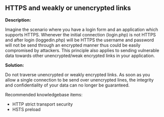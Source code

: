 
HTTPS and weakly or unencrypted links
-------

**Description:**

Imagine the scenario where you have a login form and an application which supports HTTPS. 
Whenever the initial connection (login.php) is not HTTPS and after login (loggedin.php) 
will be HTTPS the username and password will not be send through an encrypted manner thus 
could be easily compromised by attackers. This principle also applies to sending 
vulnerable data towards other unencrypted/weak encrypted links in your application. 


**Solution:**

Do not traverse unencrypted or weakly encrypted links.
As soon as you allow a single connection to be send over unencrypted lines, the
integrity and confidentiality of your data can no longer be guaranteed.

Recommended knowledgebase items:

- HTTP strict transport security
- HSTS preload
